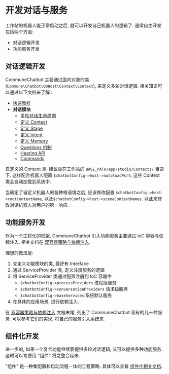 # 开发对话与服务

工作站的机器人能正常启动之后, 就可以开发自己机器人的逻辑了.
通常自主开发包括两个方面:

- 对话逻辑开发
- 功能服务开发

## 对话逻辑开发

CommuneChatbot 主要通过面向对象的类 (```Commune\Chatbot\OOHost\Context\Context```),
来定义多轮对话逻辑.
相关知识可以通过以下文档来了解 :

- [快速教程](/docs/lesions/index.md)
- __对话模块__
    - [多轮对话生命周期](/docs/dm-lifecircle.md)
    - [定义 Context](/docs/dm/context.md)
    - [定义 Stage](/docs/dm/stage.md)
    - [定义 Intent](/docs/dm/intent.md)
    - [定义 Memory](/docs/dm/memory.md)
    - [Questions 机制](/docs/dm/questions.md)
    - [Hearing API](/docs/dm/hearing.md)
    - [Commands](/docs/dm/commands.md)

自定义的 Context 类, 建议放在工作站的 ```BASE_PATH/app-studio/Contexts/``` 目录下.
这样配合机器人配置 ```$chatbotConfig->host->autoloadPsr4```,
这些 Context 类会自动加载到系统中.

当确定了自定义机器人的各种根语境之后,
应该修改配置 ```$chatbotConfig->host->rootContextName```,
以及```$chatbotConfig->host->sceneContextNames```.
以此来修改对话机器人对用户的第一响应.

## 功能服务开发

作为一个工程化的框架, CommuneChatbot 引入功能服务主要通过 IoC 容器与依赖注入.
相关文档在 [双容器策略与依赖注入](/docs/engineer/di.md).

理想的做法是:

1. 先定义功能模块的类, 最好有 Interface
1. 通过 ServiceProvider 类, 定义注册服务的逻辑
1. 将 ServiceProvider 类通过配置注册到 IoC 容器中
    - ```$chatbotConfig->processProviders``` 进程级服务
    - ```$chatbotConfig->conversationProviders``` 请求级服务
    - ```$chatbotConfig->baseServices``` 系统默认服务
1. 在具体的应用场景, 进行依赖注入.

在 [双容器策略与依赖注入](/docs/engineer/di.md) 文档末尾,
列出了 CommuneChatbot 现有的几十种服务.
可以参考它们的实现, 将自己的服务引入系统来.

## 组件化开发

进一步的, 如果一个复合功能继续要提供多轮对话逻辑, 又可以提供多种功能服务.
这时可以考虑用 "组件" 将之整合起来.

"组件" 是一种集配置和启动流程一体的工程策略. 具体可以查看 [组件化相关文档](/docs/components/index.md).


